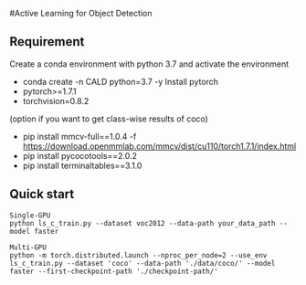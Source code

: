 #Active Learning for Object Detection
## Requirement
Create a conda environment with python 3.7 and activate the environment
- conda create -n CALD python=3.7 -y
Install pytorch 
- pytorch>=1.7.1
- torchvision=0.8.2

(option if you want to get class-wise results of coco)
- pip install mmcv-full==1.0.4 -f https://download.openmmlab.com/mmcv/dist/cu110/torch1.7.1/index.html
- pip install pycocotools==2.0.2
- pip install terminaltables==3.1.0

## Quick start
```
Single-GPU
python ls_c_train.py --dataset voc2012 --data-path your_data_path --model faster

Multi-GPU
python -m torch.distributed.launch --nproc_per_node=2 --use_env ls_c_train.py --dataset 'coco' --data-path './data/coco/' --model faster --first-checkpoint-path './checkpoint-path/'
``` 
